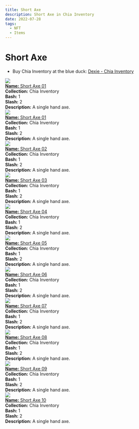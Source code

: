 ```yaml
---
title: Short Axe
description: Short Axe in Chia Inventory
date: 2022-07-28
tags:
  - NFT
  - Items
---
```


# Short Axe

- Buy Chia Inventory at the blue duck: [Dexie - Chia Inventory](https://dexie.space/offers/col16fpva26fhdjp2echs3cr7c30gzl7qe67hu9grtsjcqldz354asjsyzp6wx/xch)

<div class="item_thumbnail_detail">
<img src="https://nlw33pw4fgldbxdwsayln63luxi5pu3c7kdscrg2nmjbodzx.arweave.net/au29v_twpljDcdpAwtvtrpdHX0_2L6hyFE2msSFw83E"><br/>
<div><a href="https://www.spacescan.io/xch/coin/0xb44b291e574b290b34b963097bf696aad7cefd6045778de7838c0c9ef5cefe30"><strong>Name:</strong> Short Axe 01</a></div>
<div><strong>Collection:</strong> Chia Inventory</div>
<div><strong>Bash:</strong> 1</div>
<div><strong>Slash:</strong> 2</div>
<div><strong>Description:</strong> A single hand axe.</div>
</div>
<div class="item_thumbnail_detail">
<img src="https://vturlmxazoxjvcxvob3syr23busmfgvahef4qdtzk4kvpuambafq.arweave.net/rOkVsuDLrpqK9XB3LEdbDSTCmqA5C8gOeVcVV9AMCAs"><br/>
<div><a href="https://www.spacescan.io/xch/coin/0xaafcecad845a9c4233af93223184654cfa47c2280001f31da329c54c6f3b46a9"><strong>Name:</strong> Short Axe 01</a></div>
<div><strong>Collection:</strong> Chia Inventory</div>
<div><strong>Bash:</strong> 1</div>
<div><strong>Slash:</strong> 2</div>
<div><strong>Description:</strong> A single hand axe.</div>
</div>
<div class="item_thumbnail_detail">
<img src="https://vn32g5azidaa2tmagrxgiju5j7kms2pjimszregaqvyzngte.arweave.net/q3ejdB-lA-wA1NgDRuZCadT9TJaelD_JZiQwIVxlppk"><br/>
<div><a href="https://www.spacescan.io/xch/coin/0x1bdf031c9971d26b037f7f7604e399f9d2f120f195b1d386a15a7c82a4b50da9"><strong>Name:</strong> Short Axe 02</a></div>
<div><strong>Collection:</strong> Chia Inventory</div>
<div><strong>Bash:</strong> 1</div>
<div><strong>Slash:</strong> 2</div>
<div><strong>Description:</strong> A single hand axe.</div>
</div>
<div class="item_thumbnail_detail">
<img src="https://5oblp26gwbmwirl7c4fiqdktnmlctqhezc5yyllsunkhaxa.arweave.net/6-4K368awWW_RFfxcK_iA1TaxYpwOTIu4wtcqN-UcFw"><br/>
<div><a href="https://www.spacescan.io/xch/coin/0xbabd886dc22da2dd7859959e4c0fff70b1632abb966bed7aee8af6b12b452ad8"><strong>Name:</strong> Short Axe 03</a></div>
<div><strong>Collection:</strong> Chia Inventory</div>
<div><strong>Bash:</strong> 1</div>
<div><strong>Slash:</strong> 2</div>
<div><strong>Description:</strong> A single hand axe.</div>
</div>
<div class="item_thumbnail_detail">
<img src="https://srstusnh6cfqcfa5ubiapuegw3si7v3zoquiqlgfilwi6zi6yq.arweave.net/lGU6SafwiwEUHaBQB9CGtuSP13l0KI_gsxULsj2UexE"><br/>
<div><a href="https://www.spacescan.io/xch/coin/0xd55da68138dad0bf1dd977fd2b41c8884fb3cb15a3204fd3c75f82779c3edec3"><strong>Name:</strong> Short Axe 04</a></div>
<div><strong>Collection:</strong> Chia Inventory</div>
<div><strong>Bash:</strong> 1</div>
<div><strong>Slash:</strong> 2</div>
<div><strong>Description:</strong> A single hand axe.</div>
</div>
<div class="item_thumbnail_detail">
<img src="https://vtpjmzxl4oizub4suphghonbrrlckvowujekclmybabnmpup.arweave.net/rN6WZuvjkZoHkqPOY7-mhjFYlVd_aiSKEtmAgC1j6PA"><br/>
<div><a href="https://www.spacescan.io/xch/coin/0x2aa577ed89ec4416a6fadade40b7a8beedcfb8e7156c44a5de8d9ac8c7f2f9f2"><strong>Name:</strong> Short Axe 05</a></div>
<div><strong>Collection:</strong> Chia Inventory</div>
<div><strong>Bash:</strong> 1</div>
<div><strong>Slash:</strong> 2</div>
<div><strong>Description:</strong> A single hand axe.</div>
</div>
<div class="item_thumbnail_detail">
<img src="https://qdiujtpyvhcfpo6stgds4qclrsts2zs6pajebdrymfbaoaw4.arweave.net/g_NFEzfipxFe7_0pmHLkBLjKctZl54EkC-OOGFCBwLc"><br/>
<div><a href="https://www.spacescan.io/xch/coin/0x260c26f09082a6df3e0e6212b8068b1f58e21195341224116a435e5522fceacc"><strong>Name:</strong> Short Axe 06</a></div>
<div><strong>Collection:</strong> Chia Inventory</div>
<div><strong>Bash:</strong> 1</div>
<div><strong>Slash:</strong> 2</div>
<div><strong>Description:</strong> A single hand axe.</div>
</div>
<div class="item_thumbnail_detail">
<img src="https://ziuivzhifikxr47q2koo4isrzvc4feq235gsglvgqcse52ti.arweave.net/yii-K5OgqFXjz8NKc7iJRzUX_CkhrfTSMupoC_kTupo"><br/>
<div><a href="https://www.spacescan.io/xch/coin/0xba52ea9e368c668ee33950041730e6fc18fee0f408fefd6c13e504ae189cb8ba"><strong>Name:</strong> Short Axe 07</a></div>
<div><strong>Collection:</strong> Chia Inventory</div>
<div><strong>Bash:</strong> 1</div>
<div><strong>Slash:</strong> 2</div>
<div><strong>Description:</strong> A single hand axe.</div>
</div>
<div class="item_thumbnail_detail">
<img src="https://3i5rgbhhgoahsxr6ldo5ca42jxg45h3q7saebbnore2rmgnfhe.arweave.net/2jsTBOczgHlePljd0QOaTc3On3D8gEC-Frok1FhmlOY"><br/>
<div><a href="https://www.spacescan.io/xch/coin/0x1e04d978697b7aff6bda95a888d49115b2940359aa5dadfbc2aba9131d6f920a"><strong>Name:</strong> Short Axe 08</a></div>
<div><strong>Collection:</strong> Chia Inventory</div>
<div><strong>Bash:</strong> 1</div>
<div><strong>Slash:</strong> 2</div>
<div><strong>Description:</strong> A single hand axe.</div>
</div>
<div class="item_thumbnail_detail">
<img src="https://j3duac4rsgo6lmgzop4kannuqukyq5bjl5dsxnujhm2txvyeapbq.arweave.net/TsdAC5GRneWw2XP4oDW0hRWIdClfRyu2iTs1O9cEA8M"><br/>
<div><a href="https://www.spacescan.io/xch/coin/0x23a82791012b22e7d602db2ff3cd05c60b567066470ca1148526f81b5f3e494c"><strong>Name:</strong> Short Axe 09</a></div>
<div><strong>Collection:</strong> Chia Inventory</div>
<div><strong>Bash:</strong> 1</div>
<div><strong>Slash:</strong> 2</div>
<div><strong>Description:</strong> A single hand axe.</div>
</div>
<div class="item_thumbnail_detail">
<img src="https://cddadjgsiens4xl4gg5wqngdxw6qvhho4lvr3ssef3kjjplc.arweave.net/EMYBpNJBGy5df-DG7aDTDvb0KnO7i6x3KRC7U_lL1iU"><br/>
<div><a href="https://www.spacescan.io/xch/coin/0x573b4a9f88001664d04161a25cff699f999477c4914b23ab461a83faff47f58e"><strong>Name:</strong> Short Axe 10</a></div>
<div><strong>Collection:</strong> Chia Inventory</div>
<div><strong>Bash:</strong> 1</div>
<div><strong>Slash:</strong> 2</div>
<div><strong>Description:</strong> A single hand axe.</div>
</div>

